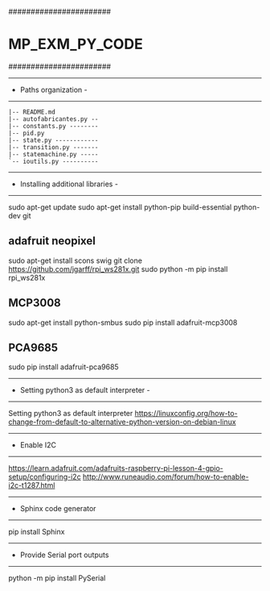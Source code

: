 #######################
# MP_EXM_PY_CODE #
#######################

----------------------
- Paths organization -
----------------------
   
    |-- README.md
    |-- autofabricantes.py --
    |-- constants.py --------
    |-- pid.py
    |-- state.py ------------    
    |-- transition.py -------
    |-- statemachine.py -----    
    `-- ioutils.py ----------


----------------------------
- Installing additional libraries -
------------------------------------
sudo apt-get update
sudo apt-get install python-pip build-essential python-dev git

adafruit neopixel
-----------------
sudo apt-get install scons swig
git clone https://github.com/jgarff/rpi_ws281x.git
sudo python -m pip install rpi_ws281x

MCP3008
-------
sudo apt-get install python-smbus
sudo pip install adafruit-mcp3008

PCA9685
-------
sudo pip install adafruit-pca9685

------------------------------------------
- Setting python3 as default interpreter -
------------------------------------------
Setting python3 as default interpreter
https://linuxconfig.org/how-to-change-from-default-to-alternative-python-version-on-debian-linux

------------------------------------------
- Enable I2C
------------------------------------------
https://learn.adafruit.com/adafruits-raspberry-pi-lesson-4-gpio-setup/configuring-i2c
http://www.runeaudio.com/forum/how-to-enable-i2c-t1287.html

-----------------------------------------
- Sphinx code generator
-------------------------------------------
pip install Sphinx

-----------------------------------------
- Provide Serial port outputs
-------------------------------------------
python -m pip install PySerial
